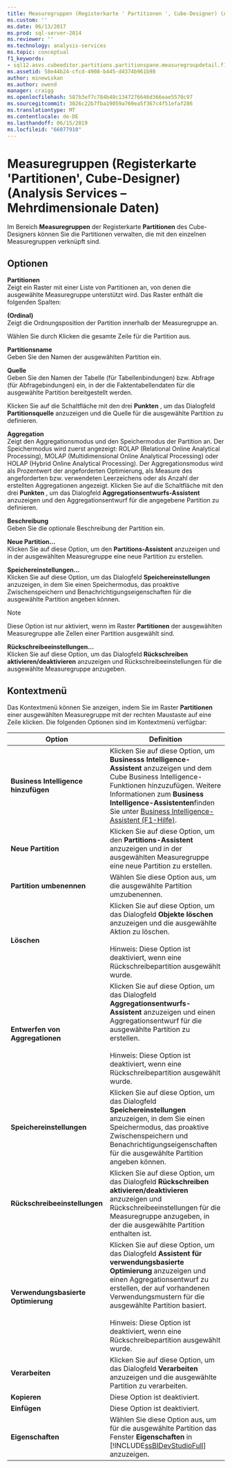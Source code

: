 ```yaml
---
title: Measuregruppen (Registerkarte ' Partitionen ', Cube-Designer) (Analysis Services – mehrdimensionale Daten) | Microsoft-Dokumentation
ms.custom: ''
ms.date: 06/13/2017
ms.prod: sql-server-2014
ms.reviewer: ''
ms.technology: analysis-services
ms.topic: conceptual
f1_keywords:
- sql12.asvs.cubeeditor.partitions.partitionspane.measuregroupdetail.f1
ms.assetid: 58e44b24-cfcd-4908-b445-d4374b961b98
author: minewiskan
ms.author: owend
manager: craigg
ms.openlocfilehash: 587b3ef7c784b48c1347276646d366eae5570c97
ms.sourcegitcommit: 3026c22b7fba19059a769ea5f367c4f51efaf286
ms.translationtype: MT
ms.contentlocale: de-DE
ms.lasthandoff: 06/15/2019
ms.locfileid: "66077910"
---
```

# <a name="measure-groups-partitions-tab-cube-designer-analysis-services---multidimensional-data"></a>Measuregruppen (Registerkarte 'Partitionen', Cube-Designer) (Analysis Services – Mehrdimensionale Daten)
  Im Bereich **Measuregruppen** der Registerkarte **Partitionen** des Cube-Designers können Sie die Partitionen verwalten, die mit den einzelnen Measuregruppen verknüpft sind.  
  
## <a name="options"></a>Optionen  
 **Partitionen**  
 Zeigt ein Raster mit einer Liste von Partitionen an, von denen die ausgewählte Measuregruppe unterstützt wird. Das Raster enthält die folgenden Spalten:  
  
 **(Ordinal)**  
 Zeigt die Ordnungsposition der Partition innerhalb der Measuregruppe an.  
  
 Wählen Sie durch Klicken die gesamte Zeile für die Partition aus.  
  
 **Partitionsname**  
 Geben Sie den Namen der ausgewählten Partition ein.  
  
 **Quelle**  
 Geben Sie den Namen der Tabelle (für Tabellenbindungen) bzw. Abfrage (für Abfragebindungen) ein, in der die Faktentabellendaten für die ausgewählte Partition bereitgestellt werden.  
  
 Klicken Sie auf die Schaltfläche mit den drei **Punkten** , um das Dialogfeld **Partitionsquelle** anzuzeigen und die Quelle für die ausgewählte Partition zu definieren.  
  
 **Aggregation**  
 Zeigt den Aggregationsmodus und den Speichermodus der Partition an. Der Speichermodus wird zuerst angezeigt: ROLAP (Relational Online Analytical Processing), MOLAP (Multidimensional Online Analytical Processing) oder HOLAP (Hybrid Online Analytical Processing). Der Aggregationsmodus wird als Prozentwert der angeforderten Optimierung, als Measure des angeforderten bzw. verwendeten Leerzeichens oder als Anzahl der erstellten Aggregationen angezeigt. Klicken Sie auf die Schaltfläche mit den drei **Punkten** , um das Dialogfeld **Aggregationsentwurfs-Assistent** anzuzeigen und den Aggregationsentwurf für die angegebene Partition zu definieren.  
  
 **Beschreibung**  
 Geben Sie die optionale Beschreibung der Partition ein.  
  
 **Neue Partition...**  
 Klicken Sie auf diese Option, um den **Partitions-Assistent** anzuzeigen und in der ausgewählten Measuregruppe eine neue Partition zu erstellen.  
  
 **Speichereinstellungen...**  
 Klicken Sie auf diese Option, um das Dialogfeld **Speichereinstellungen** anzuzeigen, in dem Sie einen Speichermodus, das proaktive Zwischenspeichern und Benachrichtigungseigenschaften für die ausgewählte Partition angeben können.  
  
> [!NOTE]  
>  Diese Option ist nur aktiviert, wenn im Raster **Partitionen** der ausgewählten Measuregruppe alle Zellen einer Partition ausgewählt sind.  
  
 **Rückschreibeeinstellungen...**  
 Klicken Sie auf diese Option, um das Dialogfeld **Rückschreiben aktivieren/deaktivieren** anzuzeigen und Rückschreibeeinstellungen für die ausgewählte Measuregruppe anzugeben.  
  
## <a name="context-menu"></a>Kontextmenü  
 Das Kontextmenü können Sie anzeigen, indem Sie im Raster **Partitionen** einer ausgewählten Measuregruppe mit der rechten Maustaste auf eine Zeile klicken. Die folgenden Optionen sind im Kontextmenü verfügbar:  
  
|Option|Definition|  
|------------|----------------|  
|**Business Intelligence hinzufügen**|Klicken Sie auf diese Option, um **Businesss Intelligence-Assistent** anzuzeigen und dem Cube Business Intelligence-Funktionen hinzuzufügen. Weitere Informationen zum **Business Intelligence-Assistenten**finden Sie unter [Business Intelligence-Assistent (F1-Hilfe)](business-intelligence-wizard-f1-help.md).|  
|**Neue Partition**|Klicken Sie auf diese Option, um den **Partitions-Assistent** anzuzeigen und in der ausgewählten Measuregruppe eine neue Partition zu erstellen.|  
|**Partition umbenennen**|Wählen Sie diese Option aus, um die ausgewählte Partition umzubenennen.|  
|**Löschen**|Klicken Sie auf diese Option, um das Dialogfeld **Objekte löschen** anzuzeigen und die ausgewählte Aktion zu löschen.<br /><br /> Hinweis: Diese Option ist deaktiviert, wenn eine Rückschreibepartition ausgewählt wurde.|  
|**Entwerfen von Aggregationen**|Klicken Sie auf diese Option, um das Dialogfeld **Aggregationsentwurfs-Assistent** anzuzeigen und einen Aggregationsentwurf für die ausgewählte Partition zu erstellen.<br /><br /> Hinweis: Diese Option ist deaktiviert, wenn eine Rückschreibepartition ausgewählt wurde.|  
|**Speichereinstellungen**|Klicken Sie auf diese Option, um das Dialogfeld **Speichereinstellungen** anzuzeigen, in dem Sie einen Speichermodus, das proaktive Zwischenspeichern und Benachrichtigungseigenschaften für die ausgewählte Partition angeben können.|  
|**Rückschreibeeinstellungen**|Klicken Sie auf diese Option, um das Dialogfeld **Rückschreiben aktivieren/deaktivieren** anzuzeigen und Rückschreibeeinstellungen für die Measuregruppe anzugeben, in der die ausgewählte Partition enthalten ist.|  
|**Verwendungsbasierte Optimierung**|Klicken Sie auf diese Option, um das Dialogfeld **Assistent für verwendungsbasierte Optimierung** anzuzeigen und einen Aggregationsentwurf zu erstellen, der auf vorhandenen Verwendungsmustern für die ausgewählte Partition basiert.<br /><br /> Hinweis: Diese Option ist deaktiviert, wenn eine Rückschreibepartition ausgewählt wurde.|  
|**Verarbeiten**|Klicken Sie auf diese Option, um das Dialogfeld **Verarbeiten** anzuzeigen und die ausgewählte Partition zu verarbeiten.|  
|**Kopieren**|Diese Option ist deaktiviert.|  
|**Einfügen**|Diese Option ist deaktiviert.|  
|**Eigenschaften**|Wählen Sie diese Option aus, um für die ausgewählte Partition das Fenster **Eigenschaften** in [!INCLUDE[ssBIDevStudioFull](../includes/ssbidevstudiofull-md.md)] anzuzeigen.|  
  
  
